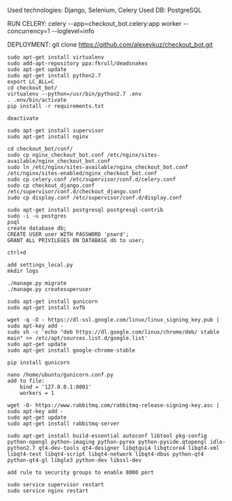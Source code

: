 Used technologies: Django, Selenium, Celery
Used DB: PostgreSQL

RUN CELERY:
    celery --app=checkout_bot.celery:app worker --concurrency=1 --loglevel=info

DEPLOYMENT:
	git clone https://github.com/alexeykuz/checkout_bot.git

	sudo apt-get install virtualenv
	sudo add-apt-repository ppa:fkrull/deadsnakes
	sudo apt-get update
	sudo apt-get install python2.7
	export LC_ALL=C
	cd checkout_bot/
	virtualenv --python=/usr/bin/python2.7 .env
	. .env/bin/activate
	pip install -r requirements.txt

	deactivate

	sudo apt-get install supervisor
	sudo apt-get install nginx

	cd checkout_bot/conf/
	sudo cp nginx_checkout_bot.conf /etc/nginx/sites-available/nginx_checkout_bot.conf
	sudo ln /etc/nginx/sites-available/nginx_checkout_bot.conf /etc/nginx/sites-enabled/nginx_checkout_bot.conf
	sudo cp celery.conf /etc/supervisor/conf.d/celery.conf
	sudo cp checkout_django.conf /etc/supervisor/conf.d/checkout_django.conf
	sudo cp display.conf /etc/supervisor/conf.d/display.conf

	sudo apt-get install postgresql postgresql-contrib
	sudo -i -u postgres
	psql
	create database db;
	CREATE USER user WITH PASSWORD 'pswrd';
	GRANT ALL PRIVILEGES ON DATABASE db to user;

	ctrl+d

	add settings_local.py
	mkdir logs

	./manage.py migrate
	./manage.py createsuperuser

	sudo apt-get install gunicorn
	sudo apt-get install xvfb

	wget -q -O - https://dl-ssl.google.com/linux/linux_signing_key.pub | sudo apt-key add - 
	sudo sh -c 'echo "deb https://dl.google.com/linux/chrome/deb/ stable main" >> /etc/apt/sources.list.d/google.list'
	sudo apt-get update
	sudo apt-get install google-chrome-stable

	pip install gunicorn

	nano /home/ubuntu/gunicorn.conf.py
	add to file:
		bind = '127.0.0.1:8001'
		workers = 1

	wget -O- https://www.rabbitmq.com/rabbitmq-release-signing-key.asc | sudo apt-key add -
	sudo apt-get update
	sudo apt-get install rabbitmq-server

	sudo apt-get install build-essential autoconf libtool pkg-config python-opengl python-imaging python-pyrex python-pyside.qtopengl idle-python2.7 qt4-dev-tools qt4-designer libqtgui4 libqtcore4 libqt4-xml libqt4-test libqt4-script libqt4-network libqt4-dbus python-qt4 python-qt4-gl libgle3 python-dev libssl-dev

	add rule to security groups to enable 8000 port

	sudo service supervisor restart
	sudo service nginx restart
